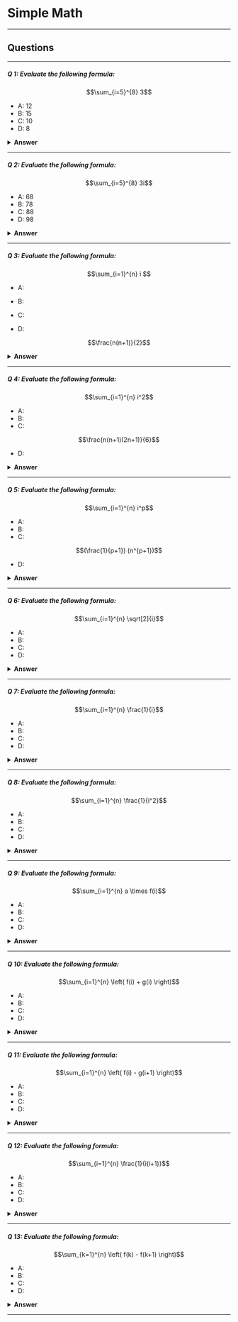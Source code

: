# Simple Math

---

## Questions

--- 

##### Q 1: Evaluate the following formula:

```math
\sum_{i=5}^{8} 3
```

- A: 12
- B: 15
- C: 10
- D: 8

<details>
  <summary><b>Answer</b></summary>

#### Answer: A

ABC

</details>

--- 

##### Q 2: Evaluate the following formula:

```math
\sum_{i=5}^{8} 3i
````

- A: 68
- B: 78
- C: 88
- D: 98

<details>
  <summary><b>Answer</b></summary>

#### Answer: B

ABC

</details>

--- 

##### Q 3: Evaluate the following formula:

```math
\sum_{i=1}^{n} i 
```

- A:

- B:

- C:

- D:
```math
\frac{n(n+1)}{2}
```

<details>
  <summary><b>Answer</b></summary>

#### Answer: D

ABC

</details>

--- 

##### Q 4: Evaluate the following formula:

```math
\sum_{i=1}^{n} i^2
```

- A:
- B:
- C:
```math
\frac{n(n+1)(2n+1)}{6}
```
- D:

<details>
  <summary><b>Answer</b></summary>

#### Answer: D

ABC

</details>

--- 

##### Q 5: Evaluate the following formula:

```math
\sum_{i=1}^{n} i^p
```

- A:
- B:
- C:
```math
(\frac{1}{p+1}) (n^{p+1})
```
- D:

<details>
  <summary><b>Answer</b></summary>

#### Answer: D

ABC

</details>

--- 

##### Q 6: Evaluate the following formula:

```math
\sum_{i=1}^{n} \sqrt[2]{i}
```

- A:
- B:
- C:
- D:

<details>
  <summary><b>Answer</b></summary>

#### Answer: D

ABC

</details>

--- 

##### Q 7: Evaluate the following formula:

```math
\sum_{i=1}^{n} \frac{1}{i}
```

- A:
- B:
- C:
- D:

<details>
  <summary><b>Answer</b></summary>

#### Answer: D

ABC

</details>

--- 

##### Q 8: Evaluate the following formula:

```math
\sum_{i=1}^{n} \frac{1}{i^2}
```

- A:
- B:
- C:
- D:

<details>
  <summary><b>Answer</b></summary>

#### Answer: D

ABC

</details>

--- 

##### Q 9: Evaluate the following formula:

```math
\sum_{i=1}^{n} a \times f(i)
```

- A:
- B:
- C:
- D:

<details>
  <summary><b>Answer</b></summary>

#### Answer: D

ABC

</details>

--- 

##### Q 10: Evaluate the following formula:

```math
\sum_{i=1}^{n} \left( f(i) + g(i) \right)
```

- A:
- B:
- C:
- D:

<details>
  <summary><b>Answer</b></summary>

#### Answer: D

ABC

</details>

---

##### Q 11: Evaluate the following formula:

```math
\sum_{i=1}^{n} \left( f(i) - g(i+1) \right)
```

- A:
- B:
- C:
- D:

<details>
  <summary><b>Answer</b></summary>

#### Answer: D

ABC

</details>

---

##### Q 12: Evaluate the following formula:

```math
\sum_{i=1}^{n} \frac{1}{i(i+1)}
```

- A:
- B:
- C:
- D:

<details>
  <summary><b>Answer</b></summary>

#### Answer: D

ABC

</details>

---

##### Q 13: Evaluate the following formula:

```math
\sum_{k=1}^{n} \left( f(k) - f(k+1) \right)
```

- A:
- B:
- C:
- D:

<details>
  <summary><b>Answer</b></summary>

#### Answer: D

ABC

</details>

---